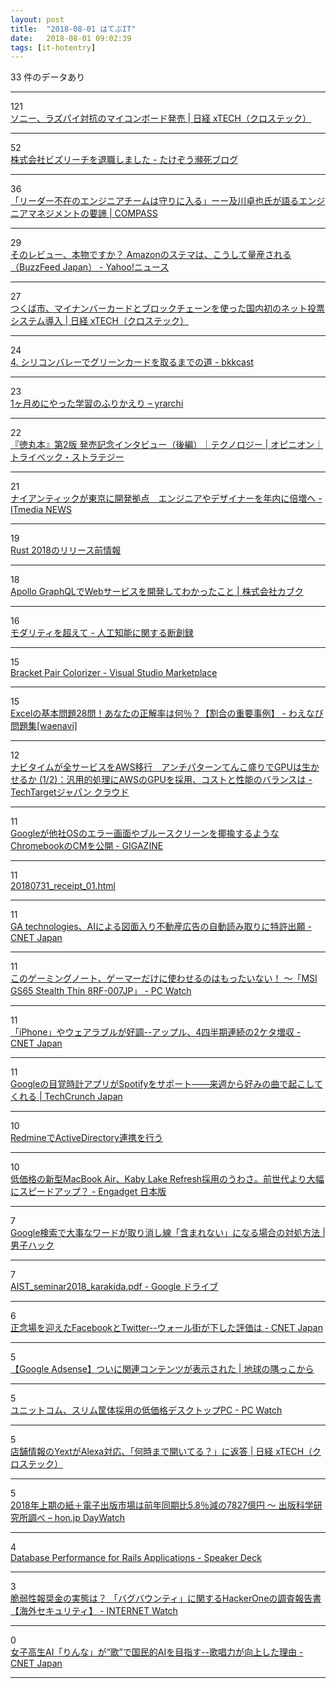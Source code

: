 ```yaml
---
layout: post
title:  "2018-08-01 はてぶIT"
date:   2018-08-01 09:02:39
tags: [it-hotentry]
---
```

33 件のデータあり

<hr><div class="row">
<div class="col-1"><span class="badge badge-pill badge-success h2">121</span></div>
<div class="col-11"><a href='https://tech.nikkeibp.co.jp/atcl/nxt/news/18/02203/' target='_blank'>ソニー、ラズパイ対抗のマイコンボード発売 | 日経 xTECH（クロステック）</a></div>
</div>
<hr>
<div class="row">
<div class="col-1"><span class="badge badge-pill badge-success h2">52</span></div>
<div class="col-11"><a href='http://takezoe.hatenablog.com/entry/2018/07/31/000000' target='_blank'>株式会社ビズリーチを退職しました - たけぞう瀕死ブログ</a></div>
</div>
<hr>
<div class="row">
<div class="col-1"><span class="badge badge-pill badge-success h2">36</span></div>
<div class="col-11"><a href='http://compass.vision/oikawa1/' target='_blank'>「リーダー不在のエンジニアチームは守りに入る」ーー及川卓也氏が語るエンジニアマネジメントの要諦 | COMPASS</a></div>
</div>
<hr>
<div class="row">
<div class="col-1"><span class="badge badge-pill badge-success h2">29</span></div>
<div class="col-11"><a href='https://headlines.yahoo.co.jp/hl?a=20180731-00010002-bfj-soci' target='_blank'>そのレビュー、本物ですか？ Amazonのステマは、こうして量産される（BuzzFeed Japan） - Yahoo!ニュース</a></div>
</div>
<hr>
<div class="row">
<div class="col-1"><span class="badge badge-pill badge-success h2">27</span></div>
<div class="col-11"><a href='https://tech.nikkeibp.co.jp/atcl/nxt/news/18/02200/' target='_blank'>つくば市、マイナンバーカードとブロックチェーンを使った国内初のネット投票システム導入 | 日経 xTECH（クロステック）</a></div>
</div>
<hr>
<div class="row">
<div class="col-1"><span class="badge badge-pill badge-success h2">24</span></div>
<div class="col-11"><a href='https://bkkcast.me/004/' target='_blank'>4. シリコンバレーでグリーンカードを取るまでの道 - bkkcast</a></div>
</div>
<hr>
<div class="row">
<div class="col-1"><span class="badge badge-pill badge-success h2">23</span></div>
<div class="col-11"><a href='https://yrarchi.net/review_1month/' target='_blank'>1ヶ月めにやった学習のふりかえり – yrarchi</a></div>
</div>
<hr>
<div class="row">
<div class="col-1"><span class="badge badge-pill badge-success h2">22</span></div>
<div class="col-11"><a href='https://www.tribeck.jp/column/opinion/technology/20180730/' target='_blank'>『徳丸本』第2版 発売記念インタビュー（後編）｜テクノロジー | オピニオン｜トライベック・ストラテジー</a></div>
</div>
<hr>
<div class="row">
<div class="col-1"><span class="badge badge-pill badge-success h2">21</span></div>
<div class="col-11"><a href='http://www.itmedia.co.jp/news/articles/1807/31/news126.html' target='_blank'>ナイアンティックが東京に開発拠点　エンジニアやデザイナーを年内に倍増へ - ITmedia NEWS</a></div>
</div>
<hr>
<div class="row">
<div class="col-1"><span class="badge badge-pill badge-success h2">19</span></div>
<div class="col-11"><a href='https://qiita.com/garkimasera/items/1bc973eae60fe0c10210' target='_blank'>Rust 2018のリリース前情報</a></div>
</div>
<hr>
<div class="row">
<div class="col-1"><span class="badge badge-pill badge-success h2">18</span></div>
<div class="col-11"><a href='https://www.kabuku.co.jp/developers/develop-web-service-with-apollo-graphql' target='_blank'>Apollo GraphQLでWebサービスを開発してわかったこと | 株式会社カブク</a></div>
</div>
<hr>
<div class="row">
<div class="col-1"><span class="badge badge-pill badge-success h2">16</span></div>
<div class="col-11"><a href='http://aidiary.hatenablog.com/entry/20180731/1533028245' target='_blank'>モダリティを超えて - 人工知能に関する断創録</a></div>
</div>
<hr>
<div class="row">
<div class="col-1"><span class="badge badge-pill badge-success h2">15</span></div>
<div class="col-11"><a href='https://marketplace.visualstudio.com/items?itemName=CoenraadS.bracket-pair-colorizer' target='_blank'>Bracket Pair Colorizer - Visual Studio Marketplace</a></div>
</div>
<hr>
<div class="row">
<div class="col-1"><span class="badge badge-pill badge-success h2">15</span></div>
<div class="col-11"><a href='http://waenavi.hatenablog.jp/entry/20180715/1531627613' target='_blank'>Excelの基本問題28問！あなたの正解率は何％？【割合の重要事例】 - わえなび問題集[waenavi]</a></div>
</div>
<hr>
<div class="row">
<div class="col-1"><span class="badge badge-pill badge-success h2">12</span></div>
<div class="col-11"><a href='http://techtarget.itmedia.co.jp/tt/news/1807/31/news05.html' target='_blank'>ナビタイムが全サービスをAWS移行　アンチパターンてんこ盛りでGPUは生かせるか (1/2)：汎用的処理にAWSのGPUを採用、コストと性能のバランスは - TechTargetジャパン クラウド</a></div>
</div>
<hr>
<div class="row">
<div class="col-1"><span class="badge badge-pill badge-success h2">11</span></div>
<div class="col-11"><a href='https://gigazine.net/news/20180731-new-chromebook-error-movie/' target='_blank'>Googleが他社OSのエラー画面やブルースクリーンを揶揄するようなChromebookのCMを公開 - GIGAZINE</a></div>
</div>
<hr>
<div class="row">
<div class="col-1"><span class="badge badge-pill badge-success h2">11</span></div>
<div class="col-11"><a href='https://fabcross.jp/category/make/sorepi/20180731_receipt_01.html' target='_blank'>20180731_receipt_01.html</a></div>
</div>
<hr>
<div class="row">
<div class="col-1"><span class="badge badge-pill badge-success h2">11</span></div>
<div class="col-11"><a href='https://japan.cnet.com/article/35123327/' target='_blank'>GA technologies、AIによる図面入り不動産広告の自動読み取りに特許出願 - CNET Japan</a></div>
</div>
<hr>
<div class="row">
<div class="col-1"><span class="badge badge-pill badge-success h2">11</span></div>
<div class="col-11"><a href='https://pc.watch.impress.co.jp/docs/news/1135860.html' target='_blank'>このゲーミングノート、ゲーマーだけに使わせるのはもったいない！ ～「MSI GS65 Stealth Thin 8RF-007JP」 - PC Watch</a></div>
</div>
<hr>
<div class="row">
<div class="col-1"><span class="badge badge-pill badge-success h2">11</span></div>
<div class="col-11"><a href='https://japan.cnet.com/article/35123359/' target='_blank'>「iPhone」やウェアラブルが好調--アップル、4四半期連続の2ケタ増収 - CNET Japan</a></div>
</div>
<hr>
<div class="row">
<div class="col-1"><span class="badge badge-pill badge-success h2">11</span></div>
<div class="col-11"><a href='https://jp.techcrunch.com/2018/08/01/2018-07-31-googles-clock-app-can-now-wake-you-with-music-from-spotify-but-not-youtube-music/' target='_blank'>Googleの目覚時計アプリがSpotifyをサポート――来週から好みの曲で起こしてくれる | TechCrunch Japan</a></div>
</div>
<hr>
<div class="row">
<div class="col-1"><span class="badge badge-pill badge-success h2">10</span></div>
<div class="col-11"><a href='https://qiita.com/takiru/items/1b1f2328ddfcdf12ac92' target='_blank'>RedmineでActiveDirectory連携を行う</a></div>
</div>
<hr>
<div class="row">
<div class="col-1"><span class="badge badge-pill badge-success h2">10</span></div>
<div class="col-11"><a href='https://japanese.engadget.com/2018/07/31/macbook-air-kaby-lake-refresh/' target='_blank'>低価格の新型MacBook Air、Kaby Lake Refresh採用のうわさ。前世代より大幅にスピードアップ？ - Engadget 日本版</a></div>
</div>
<hr>
<div class="row">
<div class="col-1"><span class="badge badge-pill badge-success h2">7</span></div>
<div class="col-11"><a href='https://www.danshihack.com/2018/07/31/junp/google-search-2.html' target='_blank'>Google検索で大事なワードが取り消し線「含まれない」になる場合の対処方法 | 男子ハック</a></div>
</div>
<hr>
<div class="row">
<div class="col-1"><span class="badge badge-pill badge-success h2">7</span></div>
<div class="col-11"><a href='https://drive.google.com/file/d/1Fhlarme8qFbhcGFLs3J8WQ3kYaJU3nbZ/view' target='_blank'>AIST_seminar2018_karakida.pdf - Google ドライブ</a></div>
</div>
<hr>
<div class="row">
<div class="col-1"><span class="badge badge-pill badge-success h2">6</span></div>
<div class="col-11"><a href='https://japan.cnet.com/article/35123275/' target='_blank'>正念場を迎えたFacebookとTwitter--ウォール街が下した評価は - CNET Japan</a></div>
</div>
<hr>
<div class="row">
<div class="col-1"><span class="badge badge-pill badge-success h2">5</span></div>
<div class="col-11"><a href='https://trip44.tokyo/c/adsense201807/' target='_blank'>【Google Adsense】ついに関連コンテンツが表示された | 地球の隅っこから</a></div>
</div>
<hr>
<div class="row">
<div class="col-1"><span class="badge badge-pill badge-success h2">5</span></div>
<div class="col-11"><a href='https://pc.watch.impress.co.jp/docs/news/1135876.html' target='_blank'>ユニットコム、スリム筐体採用の低価格デスクトップPC - PC Watch</a></div>
</div>
<hr>
<div class="row">
<div class="col-1"><span class="badge badge-pill badge-success h2">5</span></div>
<div class="col-11"><a href='https://tech.nikkeibp.co.jp/atcl/nxt/news/18/02193/' target='_blank'>店舗情報のYextがAlexa対応、「何時まで開いてる？」に返答 | 日経 xTECH（クロステック）</a></div>
</div>
<hr>
<div class="row">
<div class="col-1"><span class="badge badge-pill badge-success h2">5</span></div>
<div class="col-11"><a href='https://hon.jp/news/1.0/0/12105' target='_blank'>2018年上期の紙＋電子出版市場は前年同期比5.8％減の7827億円 ～ 出版科学研究所調べ – hon.jp DayWatch</a></div>
</div>
<hr>
<div class="row">
<div class="col-1"><span class="badge badge-pill badge-success h2">4</span></div>
<div class="col-11"><a href='https://speakerdeck.com/lchin/database-performance-for-rails-applications' target='_blank'>Database Performance for Rails Applications - Speaker Deck</a></div>
</div>
<hr>
<div class="row">
<div class="col-1"><span class="badge badge-pill badge-success h2">3</span></div>
<div class="col-11"><a href='https://internet.watch.impress.co.jp/docs/column/security/1135814.html' target='_blank'>脆弱性報奨金の実態は？ 「バグバウンティ」に関するHackerOneの調査報告書【海外セキュリティ】 - INTERNET Watch</a></div>
</div>
<hr>
<div class="row">
<div class="col-1"><span class="badge badge-pill badge-success h2">0</span></div>
<div class="col-11"><a href='https://japan.cnet.com/article/35123354/' target='_blank'>女子高生AI「りんな」が“歌”で国民的AIを目指す--歌唱力が向上した理由 - CNET Japan</a></div>
</div>
<hr>
